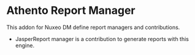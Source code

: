 # Athento Report Manager

This addon for Nuxeo DM define report managers and contributions. 

- JasperReport manager is a contribution to generate reports with this engine.




